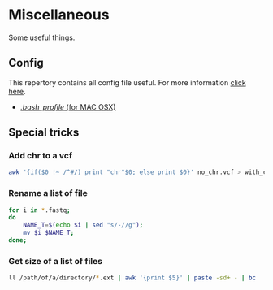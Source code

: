# Miscellaneous

Some useful things.

## Config

This repertory contains all config file useful.
For more information [click here](https://github.com/Char-Al/Miscellaneous/tree/master/config).

* [*.bash_profile* (for MAC OSX)](https://github.com/Char-Al/Miscellaneous/blob/master/config/.bash_profile)

## Special tricks

### Add chr to a vcf
```bash
awk '{if($0 !~ /^#/) print "chr"$0; else print $0}' no_chr.vcf > with_chr.vcf
```

### Rename a list of file
```bash
for i in *.fastq;
do
    NAME_T=$(echo $i | sed "s/-//g");
    mv $i $NAME_T;
done;
```

### Get size of a list of files
```bash
ll /path/of/a/directory/*.ext | awk '{print $5}' | paste -sd+ - | bc
```
